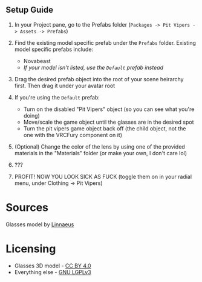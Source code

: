## Setup Guide
1. In your Project pane, go to the Prefabs folder (`Packages -> Pit Vipers -> Assets -> Prefabs`)

2. Find the existing model specific prefab under the `Prefabs` folder. Existing model specific prefabs include:
    - Novabeast
    - _If your model isn't listed, use the `Default` prefab instead_
3. Drag the desired prefab object into the root of your scene heirarchy first. Then drag it under your avatar root

4. If you're using the `Default` prefab:
    - Turn on the disabled "Pit Vipers" object (so you can see what you're doing)
    - Move/scale the game object until the glasses are in the desired spot
    - Turn the pit vipers game object back off (the child object, not the one with the VRCFury component on it)

5. (Optional) Change the color of the lens by using one of the provided materials in the "Materials" folder (or make your own, I don't care lol)
6. ???
7. PROFIT! NOW YOU LOOK SICK AS FUCK (toggle them on in your radial menu, under Clothing -> Pit Vipers)

# Sources
Glasses model by [Linnaeus](https://sketchfab.com/3d-models/pit-viper-style-glasses-5a4c994f0b7342f48783325f4b001731)

# Licensing
- Glasses 3D model - [CC BY 4.0](https://creativecommons.org/licenses/by/4.0/deed.en)
- Everything else - [GNU LGPLv3](https://choosealicense.com/licenses/lgpl-3.0/)
